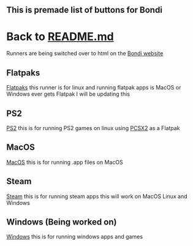 ## This is premade list of buttons for Bondi
# Back to [README.md](README.md)
Runners are being switched over to html on the [Bondi website](https://httpanimation.github.io/Bondi/)

## Flatpaks
[Flatpaks](https://httpanimation.github.io/Bondi/Flatpaks.html) this runner is for linux and running flatpak apps is MacOS or Windows ever gets Flatpak I will be updating this

## PS2
[PS2](https://httpanimation.github.io/Bondi/PS2.html) this is for running PS2 games on linux using [PCSX2](https://flathub.org/apps/net.pcsx2.PCSX2) as a Flatpak

## MacOS
[MacOS](https://httpanimation.github.io/Bondi/MacOS.html) this is for running .app files on MacOS

## Steam
[Steam](https://httpanimation.github.io/Bondi/Steam.html) this is for running steam apps this will work on MacOS Linux and Windows

## Windows (Being worked on)
[Windows](https://httpanimation.github.io/Bondi/Windows.html) this is for running windows apps and games 